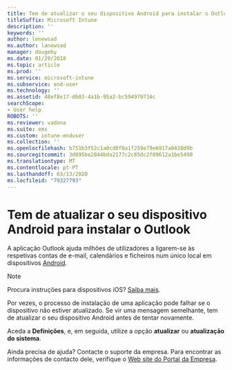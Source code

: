 ```yaml
---
title: Tem de atualizar o seu dispositivo Android para instalar o Outlook | Microsoft Docs
titleSuffix: Microsoft Intune
description: ''
keywords: ''
author: lenewsad
ms.author: lanewsad
manager: dougeby
ms.date: 01/29/2018
ms.topic: article
ms.prod: ''
ms.service: microsoft-intune
ms.subservice: end-user
ms.technology: ''
ms.assetid: 48ef8e17-db03-4a1b-95a2-bc594979734c
searchScope:
- User help
ROBOTS: ''
ms.reviewer: vadona
ms.suite: ems
ms.custom: intune-enduser
ms.collection: ''
ms.openlocfilehash: b751b3f52c1a0cd0f0a1f259e79e6917a0438d9b
ms.sourcegitcommit: 3d895be2844bda2177c2c85dc2f09612a1be5490
ms.translationtype: MT
ms.contentlocale: pt-PT
ms.lasthandoff: 03/13/2020
ms.locfileid: "79327793"
---
```

# <a name="you-need-to-update-your-android-device-to-install-the-outlook-app"></a>Tem de atualizar o seu dispositivo Android para instalar o Outlook

A aplicação Outlook ajuda milhões de utilizadores a ligarem-se às respetivas contas de e-mail, calendários e ficheiros num único local em dispositivos [Android](https://play.google.com/store/apps/details?id=com.microsoft.office.outlook).

>[!NOTE]
> Procura instruções para dispositivos iOS? [Saiba mais](update-device-outlook-ios.md).

Por vezes, o processo de instalação de uma aplicação pode falhar se o dispositivo não estiver atualizado. Se vir uma mensagem semelhante, tem de atualizar o seu dispositivo Android antes de tentar novamente.

Aceda a **Definições**, e, em seguida, utilize a opção **atualizar** ou **atualização do sistema**.

Ainda precisa de ajuda? Contacte o suporte da empresa. Para encontrar as informações de contacto dele, verifique o [Web site do Portal da Empresa](https://go.microsoft.com/fwlink/?linkid=2010980).
